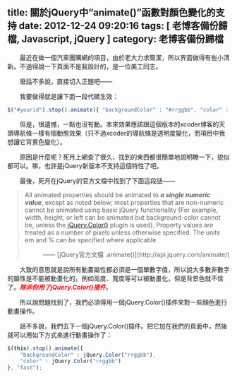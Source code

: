title: 關於jQuery中“animate()”函數對顏色變化的支持
date: 2012-12-24 09:20:16
tags: [ 老博客備份歸檔, Javascript, jQuery ]
category: 老博客備份歸檔
---

　　最近在做一個汽車團購網的項目，由於老大力求簡潔，所以界面做得有些小清新。不過得說一下頁面不是我設計的，是一位美工同志。

　　廢話不多說，直接切入正題吧——

　　我要做得就是讓下面一段代碼生效：

```javascript
$("#yourid").stop().animate({ "backgroundColor" : "#rrggbb", "color" : "#rrggbb" }, "fast");
```

　　但是，很遺憾，一點也沒有動。本來效果應該跟這個版本的xcoder博客的天頭導航條一樣有個動態效果（只不過xcoder的導航條是透明度變化，而項目中我想讓它背景色變化）。

　　原因是什麼呢？死月上網查了很久，找到的東西都很簡單地說明瞭一下，貌似都可以。嘛，也許是jQuery新版本不支持這個特性了吧。

　　最後，死月在jQuery的官方文檔中找到了下面這段話——
  
> All animated properties should be animated to ***a single numeric value***, except as noted below; most properties that are non-numeric cannot be animated using basic jQuery functionality (For example, width, height, or left can be animated but background-color cannot be, unless the [jQuery.Color()](https://github.com/jquery/jquery-color) plugin is used). Property values are treated as a number of pixels unless otherwise specified. The units em and % can be specified where applicable.
>
> <p style="text-align: right">—— [jQuery官方文檔 .animate()](http://api.jquery.com/animate/)</p>

　　大致的意思就是說所有動畫屬性都必須是一個單數字值，所以說大多數非數字的屬性是不能被動畫化的。例如高度、寬度等可以被動畫化，但是背景色就不信了。<span style="color: red;">***除非你用了jQuery.Color()插件***</span>。

　　所以說問題找到了，我們必須得用一個jQuery.Color()插件來對一些顏色進行動畫操作。

　　話不多說，我們去下一個jQuery.Color()插件。把它加在我們的頁面中，然後就可以用如下方式來進行動畫操作了：

```javascript
$(this).stop().animate({
    "backgroundColor" : jQuery.Color("rrggbb"),
    "color" : jQuery.Color("rrggbb")
}, "fast");
```